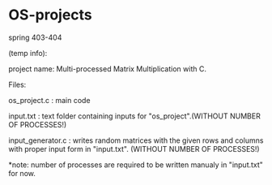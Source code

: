 # OS-projects
spring 403-404

(temp info):

project name: Multi-processed Matrix Multiplication with C.

Files:

os_project.c : main code

input.txt : text folder containing inputs for "os_project".(WITHOUT NUMBER OF PROCESSES!)

input_generator.c : writes random matrices with the given rows and columns with proper input form in "input.txt". (WITHOUT NUMBER OF PROCESSES!)

*note: number of processes are required to be written manualy in "input.txt" for now.
